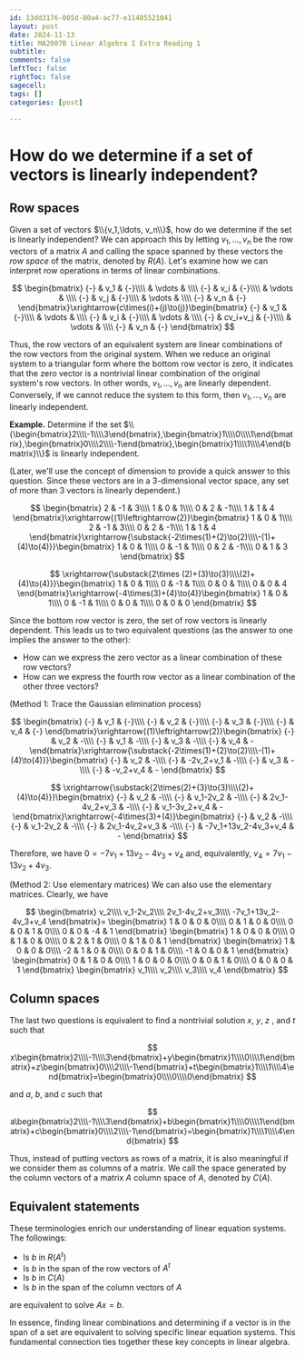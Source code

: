```yaml
---
id: 13dd3176-005d-80a4-ac77-e11485521041
layout: post
date: 2024-11-13
title: MA2007B Linear Algebra I Extra Reading 1
subtitle: 
comments: false
leftToc: false
rightToc: false
sagecell: 
tags: []
categories: [post]

---
```


# How do we determine if a set of vectors is linearly independent?


## Row spaces


Given a set of vectors $\\{v_1,\ldots, v_n\\}$, how do we determine if the set is linearly independent? We can approach this by letting $v_1,\ldots, v_n$ be the row vectors of a matrix $A$ and calling the space spanned by these vectors the _row space_ of the matrix, denoted by $R(A)$. Let's examine how we can interpret row operations in terms of linear combinations.


$$
\begin{bmatrix}
 {-} & v_1 & {-}\\\\
& \vdots & \\\\
 {-} & v_i & {-}\\\\
& \vdots & \\\\
 {-} & v_j & {-}\\\\
& \vdots & \\\\
{-} & v_n & {-}
\end{bmatrix}\xrightarrow{c\times(i)+(j)\to(j)}\begin{bmatrix}
 {-} & v_1 & {-}\\\\
& \vdots & \\\\
 {-} & v_i & {-}\\\\
& \vdots & \\\\
 {-} & cv_i+v_j & {-}\\\\
& \vdots & \\\\
 {-} & v_n & {-}
\end{bmatrix}
$$


Thus, the row vectors of an equivalent system are linear combinations of the row vectors from the original system. When we reduce an original system to a triangular form where the bottom row vector is zero, it indicates that the zero vector is a nontrivial linear combination of the original system's row vectors. In other words, $v_1,\ldots, v_n$ are linearly dependent. Conversely, if we cannot reduce the system to this form, then $v_1,\ldots,v_n$ are linearly independent.


**Example.** Determine if the set $\\{\begin{bmatrix}2\\\\-1\\\\3\end{bmatrix},\begin{bmatrix}1\\\\0\\\\1\end{bmatrix},\begin{bmatrix}0\\\\2\\\\-1\end{bmatrix},\begin{bmatrix}1\\\\1\\\\4\end{bmatrix}\\}$ is linearly independent.


(Later, we'll use the concept of dimension to provide a quick answer to this question. Since these vectors are in a 3-dimensional vector space, any set of more than 3 vectors is linearly dependent.)


$$
\begin{bmatrix}
2 & -1 & 3\\\\
1 & 0 & 1\\\\
0 & 2 & -1\\\\
1 & 1 & 4
\end{bmatrix}\xrightarrow{(1)\leftrightarrow(2)}\begin{bmatrix}
1 & 0 & 1\\\\
2 & -1 & 3\\\\
0 & 2 & -1\\\\
1 & 1 & 4
\end{bmatrix}\xrightarrow{\substack{-2\times(1)+(2)\to(2)\\\\-(1)+(4)\to(4)}}\begin{bmatrix}
1 & 0 & 1\\\\
0 & -1 & 1\\\\
0 & 2 & -1\\\\
0 & 1 & 3
\end{bmatrix}
$$


$$
\xrightarrow{\substack{2\times (2)+(3)\to(3)\\\\(2)+(4)\to(4)}}\begin{bmatrix}
1 & 0 & 1\\\\
0 & -1 & 1\\\\
0 & 0 & 1\\\\
0 & 0 & 4
\end{bmatrix}\xrightarrow{-4\times(3)+(4)\to(4)}\begin{bmatrix}
1 & 0 & 1\\\\
0 & -1 & 1\\\\
0 & 0 & 1\\\\
0 & 0 & 0
\end{bmatrix}
$$


Since the bottom row vector is zero, the set of row vectors is linearly dependent. This leads us to two equivalent questions (as the answer to one implies the answer to the other):

- How can we express the zero vector as a linear combination of these row vectors?
- How can we express the fourth row vector as a linear combination of the other three vectors?

(Method 1: Trace the Gaussian elimination process)


$$
\begin{bmatrix}
{-} & v_1 & {-}\\\\
{-} & v_2 & {-}\\\\
{-} & v_3 & {-}\\\\
{-} & v_4 & {-}
\end{bmatrix}\xrightarrow{(1)\leftrightarrow(2)}\begin{bmatrix}
{-} & v_2 & -\\\\
{-} & v_1 & -\\\\
{-} & v_3 & -\\\\
{-} & v_4 & -
\end{bmatrix}\xrightarrow{\substack{-2\times(1)+(2)\to(2)\\\\-(1)+(4)\to(4)}}\begin{bmatrix}
{-} & v_2 & -\\\\
{-} & -2v_2+v_1 & -\\\\
{-} & v_3 & -\\\\
{-} & -v_2+v_4 & -
\end{bmatrix}
$$


$$
\xrightarrow{\substack{2\times(2)+(3)\to(3)\\\\(2)+(4)\to(4)}}\begin{bmatrix}
{-} & v_2 & -\\\\
{-} & v_1-2v_2 & -\\\\
{-} & 2v_1-4v_2+v_3 & -\\\\
{-} & v_1-3v_2+v_4 & -
\end{bmatrix}\xrightarrow{-4\times(3)+(4)}\begin{bmatrix}
{-} & v_2 & -\\\\
{-} & v_1-2v_2 & -\\\\
{-} & 2v_1-4v_2+v_3 & -\\\\
{-} & -7v_1+13v_2-4v_3+v_4 & -
\end{bmatrix}
$$


Therefore, we have $0=-7v_1+13v_2-4v_3+v_4$ and, equivalently, $v_4=7v_1-13v_2+4v_3$.


(Method 2: Use elementary matrices) We can also use the elementary matrices. Clearly, we have



$$
\begin{bmatrix}
v_2\\\\
v_1-2v_2\\\\
2v_1-4v_2+v_3\\\\
-7v_1+13v_2-4v_3+v_4
\end{bmatrix}=
\begin{bmatrix}
1 & 0 & 0 & 0\\\\
0 & 1 & 0 & 0\\\\
0 & 0 & 1 & 0\\\\
0 & 0 & -4 & 1
\end{bmatrix}
\begin{bmatrix}
1 & 0 & 0 & 0\\\\
0 & 1 & 0 & 0\\\\
0 & 2 & 1 & 0\\\\
0 & 1 & 0 & 1
\end{bmatrix}
\begin{bmatrix}
1 & 0 & 0 & 0\\\\
-2 & 1 & 0 & 0\\\\
0 & 0 & 1 & 0\\\\
-1 & 0 & 0 & 1
\end{bmatrix}
\begin{bmatrix}
0 & 1 & 0 & 0\\\\
1 & 0 & 0 & 0\\\\
0 & 0 & 1 & 0\\\\
0 & 0 & 0 & 1
\end{bmatrix}
\begin{bmatrix}
v_1\\\\
v_2\\\\
v_3\\\\
v_4
\end{bmatrix}
$$


## Column spaces


The last two questions is equivalent to find a nontrivial solution $x$, $y$, $z$ , and $t$ such that


$$
x\begin{bmatrix}2\\\\-1\\\\3\end{bmatrix}+y\begin{bmatrix}1\\\\0\\\\1\end{bmatrix}+z\begin{bmatrix}0\\\\2\\\\-1\end{bmatrix}+t\begin{bmatrix}1\\\\1\\\\4\end{bmatrix}=\begin{bmatrix}0\\\\0\\\\0\end{bmatrix}
$$


and $a$, $b$, and $c$ such that


$$
a\begin{bmatrix}2\\\\-1\\\\3\end{bmatrix}+b\begin{bmatrix}1\\\\0\\\\1\end{bmatrix}+c\begin{bmatrix}0\\\\2\\\\-1\end{bmatrix}=\begin{bmatrix}1\\\\1\\\\4\end{bmatrix}
$$


Thus, instead of putting vectors as rows of a matrix, it is also meaningful if we consider them as columns of a matrix. We call the space generated by the column vectors of a matrix $A$ column space of $A$, denoted by $C(A)$.


## Equivalent statements


These terminologies enrich our understanding of linear equation systems. The followings:

- Is $b$ in $R(A^t)$
- Is $b$ in the span of the row vectors of $A^t$
- Is $b$ in $C(A)$
- Is $b$ in the span of the column vectors of $A$

are equivalent to solve $Ax=b$.


In essence, finding linear combinations and determining if a vector is in the span of a set are equivalent to solving specific linear equation systems. This fundamental connection ties together these key concepts in linear algebra.

